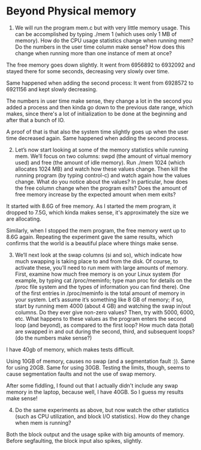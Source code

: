 # Beyond Physical memory

1. We will run the program mem.c but with very little memory
usage. This can be accomplished by typing ./mem 1 (which uses
only 1 MB of memory). How do the CPU usage statistics change
when running mem? Do the numbers in the user time column
make sense? How does this change when running more than one
instance of mem at once?

The free memory goes down slightly. It went from 6956892 to 6932092 and stayed there for some seconds, decreasing very slowly over time.

Same happened when adding the second process: It went from 6928572 to 6921156 and kept slowly decreasing.

The numbers in user time make sense, they change a lot in the second you added a process and then kinda go down to the previous date range, which makes, since there's a lot of initialization to be done at the beginning and after that a bunch of IO.

A proof of that is that also the system time slightly goes up when the user time decreased again. Same happened when adding the second process.

2. Let’s now start looking at some of the memory statistics while running mem. We’ll focus on two columns: swpd (the amount of virtual memory used) and free (the amount of idle memory). Run ./mem 1024 (which allocates 1024 MB) and watch how these values change. Then kill the running program (by typing control-c) and watch again how the values change. What do you notice about the values? In particular, how does the free column change when the program exits? Does the amount of free memory increase by the expected amount when mem exits?

It started with 8.6G of free memory. As I started the mem program, it dropped to 7.5G, which kinda makes sense, it's approximately the size we are allocating.

Similarly, when I stopped the mem program, the free memory went up to 8.6G again. Repeating the experiment gave the same results, which confirms that the world is a beautiful place where things make sense.

3. We’ll next look at the swap columns (si and so), which indicate how much swapping is taking place to and from the disk. Of course, to activate these, you’ll need to run mem with large amounts of memory. First, examine how much free memory is on your Linux system (for example, by typing cat /proc/meminfo; type man proc for details on the /proc file system and the types of information you can find there). One of the first entries in /proc/meminfo is the total amount of memory in your system. Let’s assume it’s something like 8 GB of memory; if so, start by running mem 4000 (about 4 GB) and watching the swap in/out columns. Do they ever give non-zero values? Then, try with 5000, 6000, etc. What happens to these values as the program enters the second loop (and beyond), as compared to the first loop? How much data (total) are swapped in and out during the second, third, and subsequent loops? (do the numbers make sense?)

I have 40gb of memory, which makes tests difficult.

Using 10GB of memory, causes no swap (and a segmentation fault :)). Same for using 20GB. Same for using 30GB. Testing the limits, though, seems to cause segmentation faults and not the use of swap memory.

After some fiddling, I found out that I actually didn't include any swap memory in the laptop, because well, I have 40GB. So I guess my results make sense!

4. Do the same experiments as above, but now watch the other statistics (such as CPU utilization, and block I/O statistics). How do they change when mem is running?

Both the block output and the usage spike with big amounts of memory. Before segfaulting, the block input also spikes, slightly.
